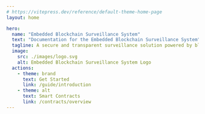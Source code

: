 ```yaml
--- 
# https://vitepress.dev/reference/default-theme-home-page
layout: home

hero:
  name: "Embedded Blockchain Surveillance System"
  text: "Documentation for the Embedded Blockchain Surveillance System"
  tagline: A secure and transparent surveillance solution powered by blockchain technology.
  image:
    src: ./images/logo.svg
    alt: Embedded Blockchain Surveillance System Logo
  actions:
    - theme: brand
      text: Get Started
      link: /guide/introduction
    - theme: alt
      text: Smart Contracts
      link: /contracts/overview
---
```


